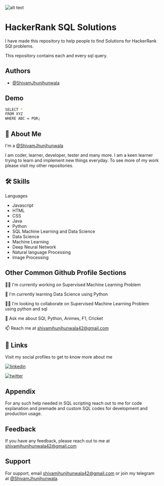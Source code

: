 
![alt text](https://upload.wikimedia.org/wikipedia/commons/6/65/HackerRank_logo.png )

# HackerRank SQL Solutions

I have made this repository to help people to find Solutions for HackerRank SQl problems.

This repository contains each and every sql query.

## Authors

- [@ShivamJhunjhunwala](https://github.com/ShivamJhunjhunwala)


## Demo

```bash
SELECT *
FROM XYZ
WHERE ABC = PQR;

```


## 🚀 About Me
I'm a [@ShivamJhunjhunwala](https://github.com/ShivamJhunjhunwala)

I am coder, learner, developer, tester and many more. 
I am a keen learner trying to learn and implement new things everyday. To see more of my work please visit my other repositories.
## 🛠 Skills
Languages
* Javascript
* HTML
* CSS 
* Java 
* Python 
* SQL
Machine Learning and Data Science
* Data Science 
* Machine Learning 
* Deep Neural Network
* Natural language Processing
* Image Processing

## Other Common Github Profile Sections
👩‍💻 I'm currently working on Supervised Machine Learning Problem

🧠 I'm currently learning Data Science using Python

👯‍♀️ I'm looking to collaborate on Supervised Machine Learning Problem using python and sql

💬 Ask me about SQl, Python, Animes, F1, Cricket

📫 Reach me at shivamjhunjhunwala42@gmail.com


## 🔗 Links

Visit my social profiles to get to know more about me

[![linkedin](https://img.shields.io/badge/linkedin-0A66C2?style=for-the-badge&logo=linkedin&logoColor=white)](https://www.linkedin.com/in/shivam-j-ba3b99b5/)

[![twitter](https://img.shields.io/badge/twitter-1DA1F2?style=for-the-badge&logo=twitter&logoColor=white)](https://twitter.com/ShivamJhunjhu42)


## Appendix

For any such help needed in SQL scripting reach out to me for code explanation and premade and custom SQL codes for development and production usage.


## Feedback

If you have any feedback, please reach out to me at shivamjhunjhunwala42@gmail.com


## Support

For support, email shivamjhunjhunwala42@gmail.com or join my telegram at [@ShivamJhunjhunwala](https://t.me/SOFTWARE_DEV_ENG_PYTHON).

